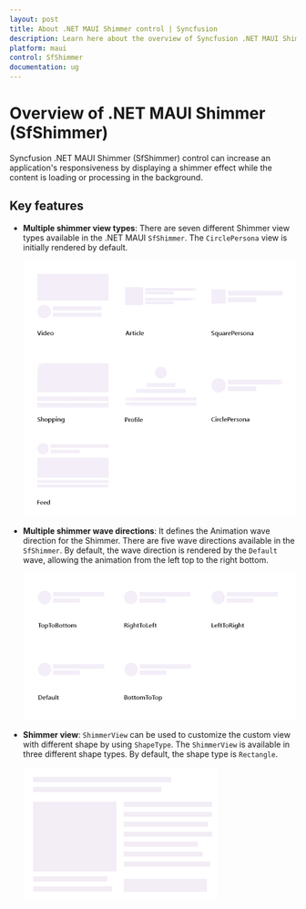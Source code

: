 ```yaml
---
layout: post
title: About .NET MAUI Shimmer control | Syncfusion
description: Learn here about the overview of Syncfusion .NET MAUI Shimmer (SfShimmer) control, its basic features, elements and more.
platform: maui
control: SfShimmer
documentation: ug
---
```


# Overview of .NET MAUI Shimmer (SfShimmer)

Syncfusion .NET MAUI Shimmer (SfShimmer) control can increase an application's responsiveness by displaying a shimmer effect while the content is loading or processing in the background.

## Key features

* **Multiple shimmer view types**: There are seven different Shimmer view types available in the .NET MAUI `SfShimmer`. The `CirclePersona` view is initially rendered by default.

    ![Multiple Shimmer View in .NET MAUI.](images/overview/maui-multiple-shimmer-views.gif)

* **Multiple shimmer wave directions**: It defines the Animation wave direction for the Shimmer. There are five wave directions available in the `SfShimmer`. By default, the wave direction is rendered by the `Default` wave, allowing the animation from the left top to the right bottom.

    ![Multiple Shimmer Wave Directions in .NET MAUI.](images/overview/maui-multiple-shimmer-wave-directions.gif)

* **Shimmer view**: `ShimmerView` can be used to customize the custom view with different shape by using `ShapeType`. The `ShimmerView` is available in three different shape types. By default, the shape type is `Rectangle`.

    ![Shimmer Custom view in .NET MAUI.](images/overview/maui-custom-view.gif)